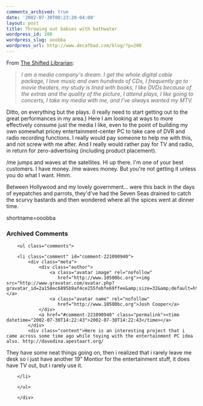 ```yaml
---
comments_archived: true
date: '2002-07-30T00:23:20-04:00'
layout: post
title: Throwing out babies with bathwater
wordpress_id: 200
wordpress_slug: ooobba
wordpress_url: http://www.decafbad.com/blog/?p=200
---
```

<p>From <a href="http://www.theshiftedlibrarian.com/2002/07/29.html#a2690">The Shifted Librarian</a>:<blockquote><i>I am a media company's dream. I get the whole digital cable package, I love music and own hundreds of CDs, I frequently go to movie theaters, my study is lined with books, I like DVDs because of the extras and the quality of the picture, I attend plays, I like going to concerts, I take my media with me, and I've always wanted my MTV.</i></blockquote>Ditto, on everything but the plays.  (I really need to start getting out to the great performances in my area.)  Here I am looking at ways to more effectively consume just the media I like, even to the point of building my own somewhat pricey entertainment-center PC to take care of DVR and radio recording functions.  I really would pay someone to help me with this, and not screw with me after.  And I really would rather pay for TV and radio, in return for zero-advertising (including product placement).</p>
<p>/me jumps and waves at the satellites.  Hi up there.  I'm one of your best customers.  I have money.  /me waves money.  But you're not getting it unless you do what I want.  Hmm.</p>
<p>Between Hollywood and my lovely government...  were this back in the days of eyepatches and parrots, they'd've had the Seven Seas drained to catch the scurvy bastards and then wondered where all the spices went at dinner time.</p>
<!--more-->
shortname=ooobba

<div id="comments" class="comments archived-comments">
            <h3>Archived Comments</h3>
            
        <ul class="comments">
            
        <li class="comment" id="comment-221090940">
            <div class="meta">
                <div class="author">
                    <a class="avatar image" rel="nofollow" 
                       href="http://www.10500bc.org"><img src="http://www.gravatar.com/avatar.php?gravatar_id=2a158ec6895b9af4ce255febfe69ffee&amp;size=32&amp;default=http://mediacdn.disqus.com/1320279820/images/noavatar32.png"/></a>
                    <a class="avatar name" rel="nofollow" 
                       href="http://www.10500bc.org">Josh Cooper</a>
                </div>
                <a href="#comment-221090940" class="permalink"><time datetime="2002-07-30T14:22:43">2002-07-30T14:22:43</time></a>
            </div>
            <div class="content">Here is an interesting project that i came across some time ago while toying with the entertainment PC idea also. http://davedina.apestaart.org/
They have some neat things going on, then i realized that i rarely leave me desk so i just have another 19" Montior for the entertainment stuff, it does have TV out, but i rarely use it.</div>
            
        </li>
    
        </ul>
    
        </div>
    